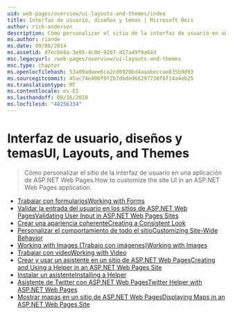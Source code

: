 ```yaml
---
uid: web-pages/overview/ui-layouts-and-themes/index
title: Interfaz de usuario, diseños y temas | Microsoft Docs
author: rick-anderson
description: Cómo personalizar el sitio de la interfaz de usuario en una aplicación de ASP.NET Web Pages.
ms.author: riande
ms.date: 09/08/2014
ms.assetid: d7ec6e8a-3e05-4c0d-9207-d17a49f9a64d
msc.legacyurl: /web-pages/overview/ui-layouts-and-themes
msc.type: chapter
ms.openlocfilehash: 53a09adaee6ca2cd0920bd4aaabeccae835b9d93
ms.sourcegitcommit: 45ac74e400f9f2b7dbded66297730f6f14a4eb25
ms.translationtype: MT
ms.contentlocale: es-ES
ms.lasthandoff: 08/16/2018
ms.locfileid: "48256334"
---
```

<a name="ui-layouts-and-themes"></a><span data-ttu-id="b8169-103">Interfaz de usuario, diseños y temas</span><span class="sxs-lookup"><span data-stu-id="b8169-103">UI, Layouts, and Themes</span></span>
====================
> <span data-ttu-id="b8169-104">Cómo personalizar el sitio de la interfaz de usuario en una aplicación de ASP.NET Web Pages.</span><span class="sxs-lookup"><span data-stu-id="b8169-104">How to customize the site UI in an ASP.NET Web Pages application.</span></span>


- [<span data-ttu-id="b8169-105">Trabajar con formularios</span><span class="sxs-lookup"><span data-stu-id="b8169-105">Working with Forms</span></span>](4-working-with-forms.md)
- [<span data-ttu-id="b8169-106">Validar la entrada del usuario en los sitios de ASP.NET Web Pages</span><span class="sxs-lookup"><span data-stu-id="b8169-106">Validating User Input in ASP.NET Web Pages Sites</span></span>](validating-user-input-in-aspnet-web-pages-sites.md)
- [<span data-ttu-id="b8169-107">Crear una apariencia coherente</span><span class="sxs-lookup"><span data-stu-id="b8169-107">Creating a Consistent Look</span></span>](3-creating-a-consistent-look.md)
- [<span data-ttu-id="b8169-108">Personalizar el comportamiento de todo el sitio</span><span class="sxs-lookup"><span data-stu-id="b8169-108">Customizing Site-Wide Behavior</span></span>](18-customizing-site-wide-behavior.md)
- [<span data-ttu-id="b8169-109">Working with Images (Trabajo con imágenes)</span><span class="sxs-lookup"><span data-stu-id="b8169-109">Working with Images</span></span>](9-working-with-images.md)
- [<span data-ttu-id="b8169-110">Trabajar con vídeo</span><span class="sxs-lookup"><span data-stu-id="b8169-110">Working with Video</span></span>](10-working-with-video.md)
- [<span data-ttu-id="b8169-111">Crear y usar un asistente en un sitio de ASP.NET Web Pages</span><span class="sxs-lookup"><span data-stu-id="b8169-111">Creating and Using a Helper in an ASP.NET Web Pages Site</span></span>](creating-and-using-a-helper-in-an-aspnet-web-pages-site.md)
- [<span data-ttu-id="b8169-112">Instalar un asistente</span><span class="sxs-lookup"><span data-stu-id="b8169-112">Installing a Helper</span></span>](installing-helpers.md)
- [<span data-ttu-id="b8169-113">Asistente de Twitter con ASP.NET Web Pages</span><span class="sxs-lookup"><span data-stu-id="b8169-113">Twitter Helper with ASP.NET Web Pages</span></span>](twitter-helper.md)
- [<span data-ttu-id="b8169-114">Mostrar mapas en un sitio de ASP.NET Web Pages</span><span class="sxs-lookup"><span data-stu-id="b8169-114">Displaying Maps in an ASP.NET Web Pages Site</span></span>](displaying-maps-in-an-aspnet-web-pages-site.md)
